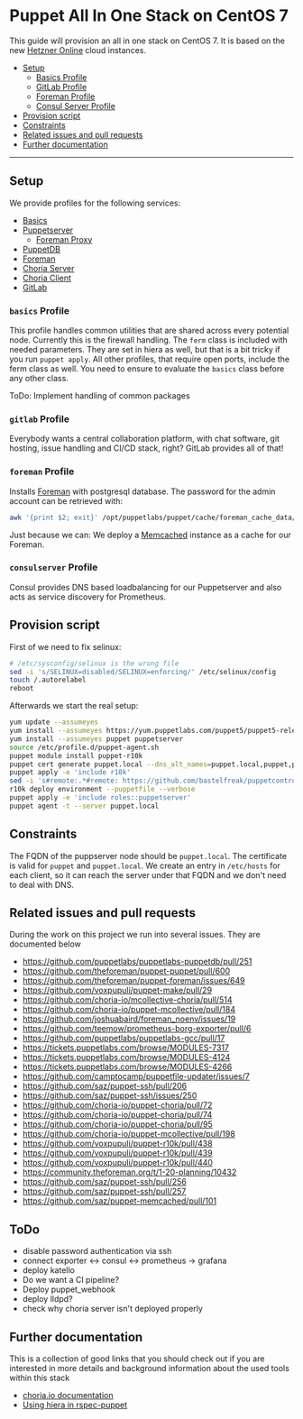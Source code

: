 # Puppet All In One Stack on CentOS 7

This guide will provision an all in one stack on CentOS 7. It is based on the
new [Hetzner Online](https://www.hetzner.de/cloud) cloud instances.

* [Setup](#setup)
    * [Basics Profile](#basics-profile)
    * [GitLab Profile](#gitlab-profile)
    * [Foreman Profile](#foreman-profile)
    * [Consul Server Profile](#consulserver-profile)
* [Provision script](#provision-script)
* [Constraints](#constraints)
* [Related issues and pull requests](#related-issues-and-pull-requests)
* [Further documentation](#further-documentation)

---

## Setup

We provide profiles for the following services:

* [Basics](modules/profiles/manifests/basics.pp)
* [Puppetserver](modules/profiles/manifests/puppetserver.pp)
    * [Foreman Proxy](modules/profiles/manifests/foremanproxy.pp)
* [PuppetDB](modules/profiles/manifests/puppetdb.pp)
* [Foreman](modules/profiles/manifests/foreman.pp)
* [Choria Server](modules/profiles/manifests/choriaserver.pp)
* [Choria Client](modukes/profiles/manifests/choriaclient.pp)
* [GitLab](modules/profiles/manifestsgitlab.pp)


### `basics` Profile

This profile handles common utilities that are shared across every potential
node. Currently this is the firewall handling. The `ferm` class is included
with needed parameters. They are set in hiera as well, but that is a bit tricky
if you run `puppet apply`. All other profiles, that require open ports, include
the ferm class as well. You need to ensure to evaluate the `basics` class
before any other class.

ToDo: Implement handling of common packages

### `gitlab` Profile

Everybody wants a central collaboration platform, with chat software, git
hosting, issue handling and CI/CD stack, right? GitLab provides all of that!

### `foreman` Profile

Installs [Foreman](https://theforeman.org/) with postgresql database. The
password for the admin account can be retrieved with:

```sh
awk '{print $2; exit}' /opt/puppetlabs/puppet/cache/foreman_cache_data/admin_password
```

Just because we can: We deploy a [Memcached](https://memcached.org/) instance
as a cache for our Foreman.

### `consulserver` Profile

Consul provides DNS based loadbalancing for our Puppetserver and also acts as
service discovery for Prometheus.

## Provision script

First of we need to fix selinux:

```bash
# /etc/sysconfig/selinux is the wrong file
sed -i 's/SELINUX=disabled/SELINUX=enforcing/' /etc/selinux/config
touch /.autorelabel
reboot
```

Afterwards we start the real setup:

```bash
yum update --assumeyes
yum install --assumeyes https://yum.puppetlabs.com/puppet5/puppet5-release-el-7.noarch.rpm
yum install --assumeyes puppet puppetserver
source /etc/profile.d/puppet-agent.sh
puppet module install puppet-r10k
puppet cert generate puppet.local --dns_alt_names=puppet.local,puppet,puppetdb,puppetdb.local
puppet apply -e 'include r10k'
sed -i 's#remote:.*#remote: https://github.com/bastelfreak/puppetcontrolrepo.git#' /etc/puppetlabs/r10k/r10k.yaml
r10k deploy environment --puppetfile --verbose
puppet apply -e 'include roles::puppetserver'
puppet agent -t --server puppet.local
```

## Constraints

The FQDN of the puppserver node should be `puppet.local`. The certificate is
valid for `puppet` and `puppet.local`. We create an entry in `/etc/hosts` for
each client, so it can reach the server under that FQDN and we don't need to
deal with DNS.

## Related issues and pull requests

During the work on this project we run into several issues. They are documented below

* https://github.com/puppetlabs/puppetlabs-puppetdb/pull/251
* https://github.com/theforeman/puppet-puppet/pull/600
* https://github.com/theforeman/puppet-foreman/issues/649
* https://github.com/voxpupuli/puppet-make/pull/29
* https://github.com/choria-io/mcollective-choria/pull/514
* https://github.com/choria-io/puppet-mcollective/pull/184
* https://github.com/joshuabaird/foreman_noenv/issues/19
* https://github.com/teemow/prometheus-borg-exporter/pull/6
* https://github.com/puppetlabs/puppetlabs-gcc/pull/17
* https://tickets.puppetlabs.com/browse/MODULES-7317
* https://tickets.puppetlabs.com/browse/MODULES-4124
* https://tickets.puppetlabs.com/browse/MODULES-4266
* https://github.com/camptocamp/puppetfile-updater/issues/7
* https://github.com/saz/puppet-ssh/pull/206
* https://github.com/saz/puppet-ssh/issues/250
* https://github.com/choria-io/puppet-choria/pull/72
* https://github.com/choria-io/puppet-choria/pull/74
* https://github.com/choria-io/puppet-choria/pull/95
* https://github.com/choria-io/puppet-mcollective/pull/198
* https://github.com/voxpupuli/puppet-r10k/pull/438
* https://github.com/voxpupuli/puppet-r10k/pull/439
* https://github.com/voxpupuli/puppet-r10k/pull/440
* https://community.theforeman.org/t/1-20-planning/10432
* https://github.com/saz/puppet-ssh/pull/256
* https://github.com/saz/puppet-ssh/pull/257
* https://github.com/saz/puppet-memcached/pull/101

## ToDo

* disable password authentication via ssh
* connect exporter <-> consul <-> prometheus -> grafana
* deploy katello
* Do we want a CI pipeline?
* Deploy puppet\_webhook
* deploy lldpd?
* check why choria server isn't deployed properly

## Further documentation

This is a collection of good links that you should check out if you are
interested in more details and background information about the used tools
within this stack

* [choria.io documentation](https://choria.io/docs)
* [Using hiera in rspec-puppet](https://github.com/rodjek/rspec-puppet#enabling-hiera-lookups)
